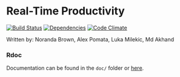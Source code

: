 # Real-Time Productivity

[![Build Status](https://secure.travis-ci.org/236b-RTP/RTP.png)](http://travis-ci.org/236b-RTP/RTP)
[![Dependencies](https://gemnasium.com/236b-RTP/RTP.png)](https://gemnasium.com/236b-RTP/RTP)
[![Code Climate](https://codeclimate.com/github/236b-RTP/RTP.png)](https://codeclimate.com/github/236b-RTP/RTP)

Written by: Noranda Brown, Alex Pomata, Luka Milekic, Md Akhand

### Rdoc
Documentation can be found in the `doc/` folder or [here](http://236b-RTP.github.io/RTP).